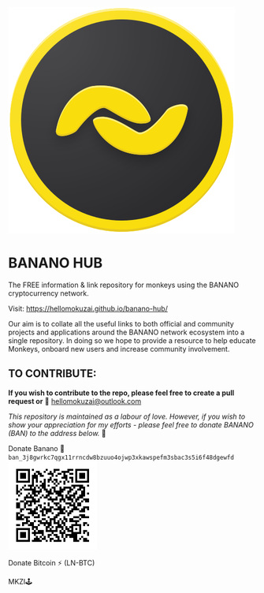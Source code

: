 ![Logo](https://github.com/HelloMokuzai/banano-hub/blob/main/images/logo.svg)

# BANANO HUB
The FREE information & link repository for monkeys using the BANANO cryptocurrency network.

Visit: https://hellomokuzai.github.io/banano-hub/

Our aim is to collate all the useful links to both official and community projects and applications around the BANANO network ecosystem into a single repository. In doing so we hope to provide a resource to help educate Monkeys, onboard new users and increase community involvement.

## TO CONTRIBUTE:

**If you wish to contribute to the repo, please feel free to create a pull request or** :love_letter: hellomokuzai@outlook.com

*This repository is maintained as a labour of love. However, if you wish to show your appreciation for my efforts - please feel free to donate BANANO (BAN) to the address below.* :sparkling_heart:

Donate Banano 🍌
`ban_3j8gwrkc7qgx11rrncdw8bzuuo4ojwp3xkawspefm3sbac3s5i6f48dgewfd`
![Donate](https://github.com/HelloMokuzai/banano-hub/blob/main/images/bossQR.png)

Donate Bitcoin ⚡ (LN-BTC)

MKZI:joystick:

